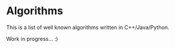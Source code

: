# Algorithms
This is a list of well known algorithms written in C++/Java/Python.

Work in progress... :)
